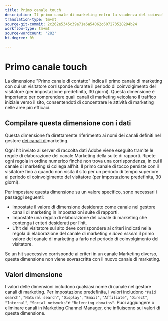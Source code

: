 ```yaml
---
title: Primo canale touch
description: Il primo canale di marketing entro la scadenza del coinvolgimento del visitatore.
translation-type: tm+mt
source-git-commit: 2c262e5345c39a71a6a54062c607273528294b24
workflow-type: tm+mt
source-wordcount: '282'
ht-degree: 0%

---
```



# Primo canale touch

La dimensione &quot;Primo canale di contatto&quot; indica il primo canale di marketing con cui un visitatore corrisponde durante il periodo di coinvolgimento del visitatore (per impostazione predefinita, 30 giorni). Questa dimensione è importante per comprendere quali canali di marketing veicolano il traffico iniziale verso il sito, consentendoti di concentrare le attività di marketing nelle aree più efficaci.

## Compilare questa dimensione con i dati

Questa dimensione fa direttamente riferimento ai nomi dei canali definiti nel gestore [dei canali di](/help/admin/admin/marketing-channels-admin.md)marketing.

Ogni hit inviato ai server di raccolta dati Adobe viene eseguito tramite le regole di elaborazione del canale Marketing della suite di rapporti. Ripete ogni regola in ordine numerico finché non trova una corrispondenza, in cui il canale di marketing si collega all’hit. Il primo canale di tocco persiste con il visitatore fino a quando non visita il sito per un periodo di tempo superiore al periodo di coinvolgimento del visitatore (per impostazione predefinita, 30 giorni).

Per impostare questa dimensione su un valore specifico, sono necessari i passaggi seguenti:

* Impostate il valore di dimensione desiderato come canale nel gestore canali di marketing in Impostazioni suite di rapporti.
* Impostate una regola di elaborazione del canale di marketing che contenga i criteri desiderati per l’hit.
* L&#39;hit del visitatore sul sito deve corrispondere ai criteri indicati nella regola di elaborazione del canale di marketing _e deve essere_ il primo valore del canale di marketing a farlo nel periodo di coinvolgimento del visitatore.

Se un hit successivo corrisponde ai criteri in un canale Marketing diverso, questa dimensione non viene sovrascritta con il nuovo canale di marketing.

## Valori dimensione

I valori delle dimensioni includono qualsiasi nome di canale nel gestore canali di marketing. Per impostazione predefinita, i valori includono `"Paid search"`, `"Natural search"`, `"Display"`, `"Email"`, `"Affiliate"`, `"Direct"`, `"Internal"`, `"Social networks"`e `"Referring domains"`. Puoi aggiungere o eliminare canali in Marketing Channel Manager, che influiscono sui valori di questa dimensione.

